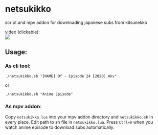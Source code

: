 # netsukikko
script and mpv addon for downloading japanese subs from kitsunekko

video (clickable):  
[![](https://img.youtube.com/vi/6ezuoT7vHHc/hq1.jpg)](https://www.youtube.com/watch?v=6ezuoT7vHHc "netsukikko")

## Usage:
### As cli tool:
`./netsukikko.sh "[NAME] Of - Episode 24 [2020].mkv"`

or

`./netsukikko.sh "Anime Episode"`

### As mpv addon:
Copy `netsukikko.lua` into your mpv addon directory and `netsukikko.sh` in every place. Edit path to sh file in `netsukikko.lua`. Press `Ctrl+A` when you watch anime episode to download subs automatically.
